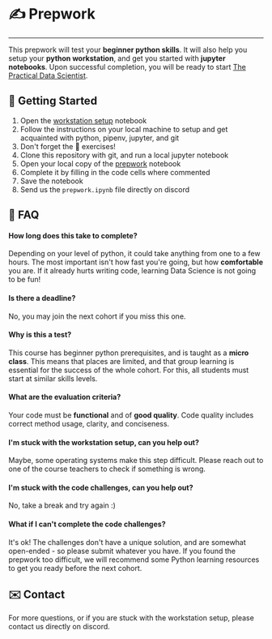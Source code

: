 # :writing_hand: Prepwork
---

This prepwork will test your **beginner python skills**. It will also help you setup your **python workstation**, and get you started with **jupyter notebooks**. Upon successful completion, you will be ready to start [The Practical Data Scientist](../README.md).

## :checkered_flag: Getting Started

1. Open the [workstation setup](workstation_setup.ipynb) notebook
2. Follow the instructions on your local machine to setup and get acquainted with python, pipenv, jupyter, and git
3. Don't forget the :muscle: exercises!
4. Clone this repository with git, and run a local jupyter notebook
5. Open your local copy of the  [prepwork](prepwork.ipynb) notebook
6. Complete it by filling in the code cells where commented
7. Save the notebook
8. Send us the `prepwork.ipynb` file directly on discord

## :thinking: FAQ

#### How long does this take to complete?

Depending on your level of python, it could take anything from one to a few hours. The most important isn't how fast you're going, but how **comfortable** you are. If it already hurts writing code, learning Data Science is not going to be fun!

#### Is there a deadline?

No, you may join the next cohort if you miss this one.

#### Why is this a test?

This course has beginner python prerequisites, and is taught as a **micro class**. This means that places are limited, and that group learning is essential for the success of the whole cohort. For this, all students must start at similar skills levels. 

#### What are the evaluation criteria?

Your code must be **functional** and of **good quality**. Code quality includes correct method usage, clarity, and conciseness.

#### I'm stuck with the workstation setup, can you help out?

Maybe, some operating systems make this step difficult. Please reach out to one of the course teachers to check if something is wrong.

#### I'm stuck with the code challenges, can you help out?

No, take a break and try again :)

#### What if I can't complete the code challenges?

It's ok! The challenges don't have a unique solution, and are somewhat open-ended - so please submit whatever you have. If you found the prepwork too difficult, we will recommend some Python learning resources to get you ready before the next cohort.

## :envelope: Contact

For more questions, or if you are stuck with the workstation setup, please contact us directly on discord.